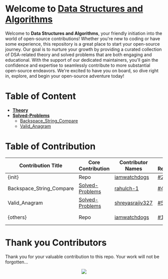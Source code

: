 # Welcome to [Data Structures and Algorithms](https://github.com/Grow-with-Open-Source/DSA/ "visit original repo")

Welcome to **Data Structures and Algorithms**, your friendly initiation into the world of open-source contributions! Whether you're new to coding or have some experience, this repository is a great place to start your open-source journey. Our goal is to nurture your growth by providing a curated collection of DSA-related theory and solved problems that are both engaging and educational. With the support of our dedicated maintainers, you'll gain the confidence and expertise to seamlessly contribute to more substantial open-source endeavors. We're excited to have you on board, so dive right in, explore, and begin your open-source adventure today!

# Table of Content

<!-- TABLE OF CONTENT BEGINS -->
- [__Theory__](Theory "goto Theory")
- [__Solved-Problems__](Solved-Problems "goto Solved-Problems")
	- [Backspace_String_Compare](Solved-Problems/Backspace_String_Compare "goto Backspace_String_Compare")
	- [Valid_Anagram](Solved-Problems/Valid_Anagram "goto Valid_Anagram")
<!-- TABLE OF CONTENT ENDS -->

# Table of Contribution

<div align="center">

<!-- TABLE OF CONTRIBUTORS BEGINS -->
| Contribution Title | Core Contribution | Contributor Names | Pull Requests | Demo |
| --- | --- | --- | --- | --- |
| {init} | Repo | [iamwatchdogs](https://github.com/iamwatchdogs "goto iamwatchdogs profile") | [#2](https://github.com/Grow-with-Open-Source/DSA/pull/2 "visit pr \#2") | [/Grow-with-Open-Source/DSA/](https://github.com/Grow-with-Open-Source/DSA "view the result of {init}") |
| Backspace_String_Compare | [Solved-Problems](Solved-Problems "goto Solved-Problems") | [rahulch-1](https://github.com/rahulch-1 "goto rahulch-1 profile") | [#4](https://github.com/Grow-with-Open-Source/DSA/pull/4 "visit pr \#4") | [./Solved-Problems/Backspace_String_Compare/](Solved-Problems/Backspace_String_Compare "view the result of Backspace_String_Compare") |
| Valid_Anagram | [Solved-Problems](Solved-Problems "goto Solved-Problems") | [shreyasrajiv327](https://github.com/shreyasrajiv327 "goto shreyasrajiv327 profile") | [#5](https://github.com/Grow-with-Open-Source/DSA/pull/5 "visit pr \#5") | [./Solved-Problems/Valid_Anagram/](Solved-Problems/Valid_Anagram "view the result of Valid_Anagram") |
| {others} | Repo | [iamwatchdogs](https://github.com/iamwatchdogs "goto iamwatchdogs profile") | [#10](https://github.com/Grow-with-Open-Source/DSA/pull/10 "visit pr \#10") | [/Grow-with-Open-Source/DSA/.github](https://github.com/Grow-with-Open-Source/DSA/.github "view the result of {others}") |
<!-- TABLE OF CONTRIBUTORS ENDS -->

</div>

# Thank you Contributors

Thank you for your valuable contribution to this repo. Your work will not be forgotten...

<div align="center">
  <a href = "https://github.com/Grow-with-Open-Source/DSA/graphs/contributors">
    <img src = "https://contrib.rocks/image?repo=Grow-with-Open-Source/DSA"/>
  </a>
</div>
